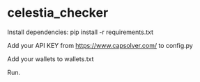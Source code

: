 # celestia_checker

Install dependencies: pip install -r requirements.txt

Add your API KEY from https://www.capsolver.com/ to config.py

Add your wallets to wallets.txt

Run.
